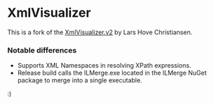 # XmlVisualizer
This is a fork of the [XmlVisualizer.v2](http://xmlvisualizer.codeplex.com/) by  Lars Hove Christiansen.

### Notable differences

- Supports XML Namespaces in resolving XPath expressions.
- Release build calls the ILMerge.exe located in the ILMerge NuGet package to merge into a single executable.

:)

